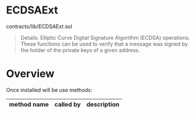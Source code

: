 # ECDSAExt

contracts/lib/ECDSAExt.sol

> Details: Elliptic Curve Digital Signature Algorithm (ECDSA) operations. These functions can be used to verify that a message was signed by the holder of the private keys of a given address.

# Overview

Once installed will be use methods:

| **method name** | **called by** | **description** |
|-|-|-|